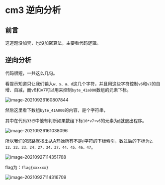 # cm3 逆向分析

## 前言

这道题没加壳，也没加密算法，主要看代码逻辑。

## 逆向分析

代码很短，一共这么几句。

看提示知道只让我们输入`w、s、a、d`这几个字符，并且用这些字符控制`v6`和`v7`的自增、自减，而v6和v7可以用来控制`byte_41a000`数组的元素下标。

![image-20210926160807844](https://img2020.cnblogs.com/blog/2080041/202109/2080041-20210926160808416-800082138.png) 

然后这里看下数组`byte_41A000`的内容，是个字符串，

其中在代码`33行`中他有判断如果数组下标`10*v7+v6`的元素为`@`就退出程序。

![image-20210926161038096](https://img2020.cnblogs.com/blog/2080041/202109/2080041-20210926161037846-427203956.png) 

所以我们的思路就找出从A开始所有不是`@`字符的下标索引，数过后的下标为`2，12，22，23，24，27，34，37，44，45，46，47`。

![image-20210927114351768](https://img2020.cnblogs.com/blog/2080041/202109/2080041-20210927114351590-306223502.png)  

flag为：`flag{xxxxxx}`

![image-20210927114316709](https://img2020.cnblogs.com/blog/2080041/202109/2080041-20210927114316097-1824246297.png) 

